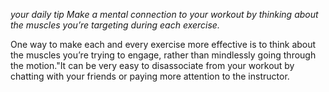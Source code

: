 _your daily tip_ 
*Make a mental connection to your workout by thinking about the muscles you’re targeting during each exercise.*

One way to make each and every exercise more effective is to think about the muscles you’re trying to engage, rather than mindlessly going through the motion."It can be very easy to disassociate from your workout by chatting with your friends or paying more attention to the instructor. 